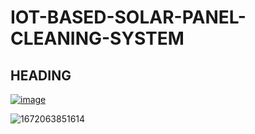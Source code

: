 # IOT-BASED-SOLAR-PANEL-CLEANING-SYSTEM

## HEADING
<a href="https://www.youtube.com/watch?v=SolaR4ohJPU"> ![image](https://user-images.githubusercontent.com/124425596/219943044-52ab591f-99d9-42aa-9d2f-920951f22c1d.png)
</a>

![1672063851614](https://user-images.githubusercontent.com/124425596/219942983-caa17230-dba8-43ed-8773-60f0eb797e2e.jpg)
